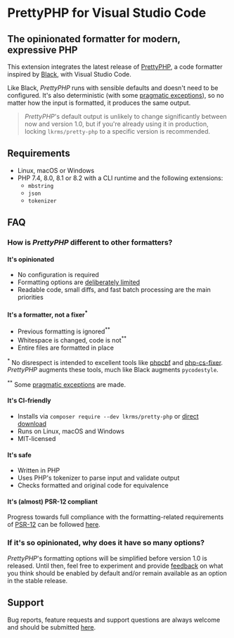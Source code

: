 # PrettyPHP for Visual Studio Code

## The opinionated formatter for modern, expressive PHP

This extension integrates the latest release of [PrettyPHP], a code formatter
inspired by [Black], with Visual Studio Code.

Like Black, *PrettyPHP* runs with sensible defaults and doesn't need to be
configured. It's also deterministic (with some [pragmatic exceptions]), so no
matter how the input is formatted, it produces the same output.

> *PrettyPHP*'s default output is unlikely to change significantly between now
> and version 1.0, but if you're already using it in production, locking
> `lkrms/pretty-php` to a specific version is recommended.

## Requirements

- Linux, macOS or Windows
- PHP 7.4, 8.0, 8.1 or 8.2 with a CLI runtime and the following extensions:
  - `mbstring`
  - `json`
  - `tokenizer`

## FAQ

### How is *PrettyPHP* different to other formatters?

#### It's opinionated

- No configuration is required
- Formatting options are [deliberately limited][why-so-many-options]
- Readable code, small diffs, and fast batch processing are the main priorities

#### It's a formatter, not a fixer<sup>\*</sup>

- Previous formatting is ignored<sup>\*\*</sup>
- Whitespace is changed, code is not<sup>\*\*</sup>
- Entire files are formatted in place

<sup>\*</sup> No disrespect is intended to excellent tools like [phpcbf] and
[php-cs-fixer]. *PrettyPHP* augments these tools, much like Black augments
`pycodestyle`.

<sup>\*\*</sup> Some [pragmatic exceptions] are made.

#### It's CI-friendly

- Installs via `composer require --dev lkrms/pretty-php` or [direct download]
- Runs on Linux, macOS and Windows
- MIT-licensed

#### It's safe

- Written in PHP
- Uses PHP's tokenizer to parse input and validate output
- Checks formatted and original code for equivalence

#### It's (almost) PSR-12 compliant

Progress towards full compliance with the formatting-related requirements of
[PSR-12] can be followed [here][PSR-12 issue].

### If it's so opinionated, why does it have so many options?

*PrettyPHP*'s formatting options will be simplified before version 1.0 is
released. Until then, feel free to experiment and provide [feedback][issues] on
what you think should be enabled by default and/or remain available as an option
in the stable release.

## Support

Bug reports, feature requests and support questions are always welcome and
should be submitted [here][issues].


[Black]: https://github.com/psf/black
[direct download]: https://github.com/lkrms/pretty-php/releases/latest/download/pretty-php.phar
[issues]: https://github.com/lkrms/pretty-php/issues
[php-cs-fixer]: https://github.com/PHP-CS-Fixer/PHP-CS-Fixer
[phpcbf]: https://github.com/squizlabs/PHP_CodeSniffer
[pragmatic exceptions]: https://github.com/lkrms/pretty-php#pragmatism
[PrettyPHP]: https://github.com/lkrms/pretty-php
[PSR-12]: https://www.php-fig.org/psr/psr-12/
[PSR-12 issue]: https://github.com/lkrms/pretty-php/issues/4
[why-so-many-options]: #if-its-so-opinionated-why-does-it-have-so-many-options
